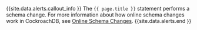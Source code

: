 {{site.data.alerts.callout_info }}
The `{{ page.title }}` statement performs a schema change. For more information about how online schema changes work in CockroachDB, see [Online Schema Changes](online-schema-changes.html).
{{site.data.alerts.end }}
